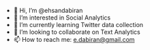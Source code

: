 - 👋 Hi, I’m @ehsandabiran
- 👀 I’m interested in Social Analytics
- 🌱 I’m currently learning Twitter data collection
- 💞️ I’m looking to collaborate on Text Analytics
- 📫 How to reach me: e.dabiran@gmail.com

<!---
ehsandabiran/ehsandabiran is a ✨ special ✨ repository because its `README.md` (this file) appears on your GitHub profile.
You can click the Preview link to take a look at your changes.
--->
